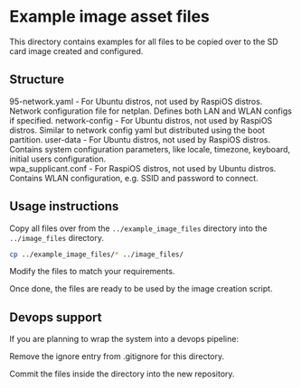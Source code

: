 # Example image asset files

This directory contains examples for all files to be copied over to the SD card image created and configured.

## Structure

95-network.yaml - For Ubuntu distros, not used by RaspiOS distros. Network configuration file for netplan. Defines both LAN and WLAN configs if specified.
network-config - For Ubuntu distros, not used by RaspiOS distros. Similar to network config yaml but distributed using the boot partition.
user-data - For Ubuntu distros, not used by RaspiOS distros. Contains system configuration parameters, like locale, timezone, keyboard, initial users configuration.  
wpa_supplicant.conf - For RaspiOS distros, not used by Ubuntu distros. Contains WLAN configuration, e.g. SSID and password to connect.

## Usage instructions

Copy all files over from the `../example_image_files` directory into the `../image_files` directory.

```bash
cp ../example_image_files/* ../image_files/
```

Modify the files to match your requirements.

Once done, the files are ready to be used by the image creation script.

## Devops support

If you are planning to wrap the system into a devops pipeline:

Remove the ignore entry from .gitignore for this directory.

Commit the files inside the directory into the new repository.
